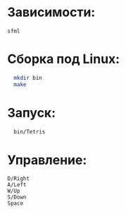 # Зависимости:

```
sfml
```

# Сборка под Linux:

```sh
  mkdir bin
  make
```

# Запуск:

```sh
  bin/Tetris
```

# Управление:

```
D/Right
A/Left
W/Up
S/Down
Space
```
